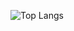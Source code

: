 
![Top Langs](https://github-readme-stats.vercel.app/api/top-langs/?username=7f0c&layout=compact&theme=transparent&hide_border=true)
